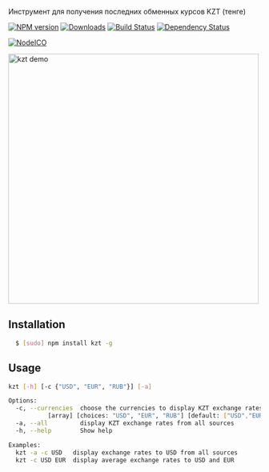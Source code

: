 Инструмент для получения последних обменных курсов KZT (тенге)

[![NPM version][npm-image]][npm-url] [![Downloads][downloads-image]][npm-url] [![Build Status][travis-image]][travis-url]  [![Dependency Status][daviddm-image]][daviddm-url]

[![NodeICO][nodeico-image]][nodeico-url]

<img width="500" alt="kzt demo" src="demo.gif"/>

## Installation

``` bash
  $ [sudo] npm install kzt -g
```

## Usage

```bash
kzt [-h] [-c {"USD", "EUR", "RUB"}] [-a]

Options:
  -c, --currencies  choose the currencies to display KZT exchange rates for
           [array] [choices: "USD", "EUR", "RUB"] [default: ["USD","EUR","RUB"]]
  -a, --all         display KZT exchange rates from all sources        [boolean]
  -h, --help        Show help                                          [boolean]

Examples:
  kzt -a -c USD   display exchange rates to USD from all sources
  kzt -c USD EUR  display average exchange rates to USD and EUR
```

[downloads-image]: https://img.shields.io/npm/dm/kzt.svg
[npm-url]: https://www.npmjs.com/package/kzt
[npm-image]: https://img.shields.io/npm/v/kzt.svg

[travis-url]: https://travis-ci.org/yenbekbay/kzt
[travis-image]: https://img.shields.io/travis/yenbekbay/kzt.svg

[daviddm-image]: https://david-dm.org/yenbekbay/kzt.svg?theme=shields.io
[daviddm-url]: https://david-dm.org/yenbekbay/kzt

[nodeico-url]: https://nodei.co/npm/kzt
[nodeico-image]: https://nodei.co/npm/kzt.png?downloads=true&downloadRank=true